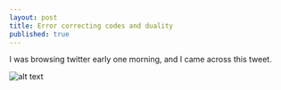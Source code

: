 ```yaml
---
layout: post
title: Error correcting codes and duality
published: true
---
```


I was browsing twitter early one morning, and I came across this tweet. 

![alt text](https://raymondhfeng.github.io/images/ecc_duality_problem.png "Best math question of 2019")

